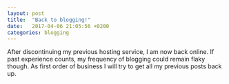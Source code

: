 ```yaml
---
layout: post
title:  "Back to blogging!"
date:   2017-04-06 21:05:56 +0200
categories: blogging
---
```


After discontinuing my previous hosting service, I am now back online. If past experience counts, my frequency of blogging could remain flaky though. As first order of business I will try to get all my previous posts back up.
